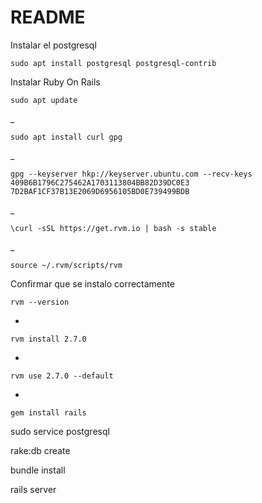 # README
Instalar el postgresql

    sudo apt install postgresql postgresql-contrib


Instalar Ruby On Rails

    sudo apt update
 
_
    
    sudo apt install curl gpg
 
_   
    
    gpg --keyserver hkp://keyserver.ubuntu.com --recv-keys 409B6B1796C275462A1703113804BB82D39DC0E3 7D2BAF1CF37B13E2069D6956105BD0E739499BDB

_

    \curl -sSL https://get.rvm.io | bash -s stable

_

    source ~/.rvm/scripts/rvm

Confirmar que se instalo correctamente
 
    rvm --version

-    
    
    rvm install 2.7.0  

-

    rvm use 2.7.0 --default

-
    
    gem install rails


sudo service postgresql


rake:db create

bundle install

rails server
